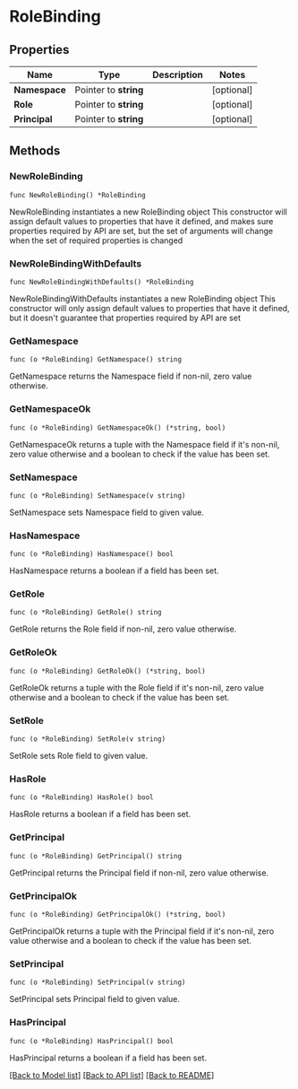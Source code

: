 # RoleBinding

## Properties

Name | Type | Description | Notes
------------ | ------------- | ------------- | -------------
**Namespace** | Pointer to **string** |  | [optional] 
**Role** | Pointer to **string** |  | [optional] 
**Principal** | Pointer to **string** |  | [optional] 

## Methods

### NewRoleBinding

`func NewRoleBinding() *RoleBinding`

NewRoleBinding instantiates a new RoleBinding object
This constructor will assign default values to properties that have it defined,
and makes sure properties required by API are set, but the set of arguments
will change when the set of required properties is changed

### NewRoleBindingWithDefaults

`func NewRoleBindingWithDefaults() *RoleBinding`

NewRoleBindingWithDefaults instantiates a new RoleBinding object
This constructor will only assign default values to properties that have it defined,
but it doesn't guarantee that properties required by API are set

### GetNamespace

`func (o *RoleBinding) GetNamespace() string`

GetNamespace returns the Namespace field if non-nil, zero value otherwise.

### GetNamespaceOk

`func (o *RoleBinding) GetNamespaceOk() (*string, bool)`

GetNamespaceOk returns a tuple with the Namespace field if it's non-nil, zero value otherwise
and a boolean to check if the value has been set.

### SetNamespace

`func (o *RoleBinding) SetNamespace(v string)`

SetNamespace sets Namespace field to given value.

### HasNamespace

`func (o *RoleBinding) HasNamespace() bool`

HasNamespace returns a boolean if a field has been set.

### GetRole

`func (o *RoleBinding) GetRole() string`

GetRole returns the Role field if non-nil, zero value otherwise.

### GetRoleOk

`func (o *RoleBinding) GetRoleOk() (*string, bool)`

GetRoleOk returns a tuple with the Role field if it's non-nil, zero value otherwise
and a boolean to check if the value has been set.

### SetRole

`func (o *RoleBinding) SetRole(v string)`

SetRole sets Role field to given value.

### HasRole

`func (o *RoleBinding) HasRole() bool`

HasRole returns a boolean if a field has been set.

### GetPrincipal

`func (o *RoleBinding) GetPrincipal() string`

GetPrincipal returns the Principal field if non-nil, zero value otherwise.

### GetPrincipalOk

`func (o *RoleBinding) GetPrincipalOk() (*string, bool)`

GetPrincipalOk returns a tuple with the Principal field if it's non-nil, zero value otherwise
and a boolean to check if the value has been set.

### SetPrincipal

`func (o *RoleBinding) SetPrincipal(v string)`

SetPrincipal sets Principal field to given value.

### HasPrincipal

`func (o *RoleBinding) HasPrincipal() bool`

HasPrincipal returns a boolean if a field has been set.


[[Back to Model list]](../README.md#documentation-for-models) [[Back to API list]](../README.md#documentation-for-api-endpoints) [[Back to README]](../README.md)


